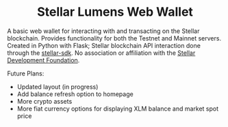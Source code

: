 <h1 align="center"> Stellar Lumens Web Wallet </h1>

A basic web wallet for interacting with and transacting on the Stellar blockchain. Provides functionality for both the Testnet and Mainnet servers. Created in Python with Flask; Stellar blockchain API interaction done through the <a href="https://stellar-sdk.readthedocs.io/en/latest/index.html">stellar-sdk</a>. No association or affiliation with the <a href ="https://www.stellar.org/">Stellar Development Foundation</a>.

Future Plans:
- Updated layout (in progress)
- Add balance refresh option to homepage
- More crypto assets
- More fiat currency options for displaying XLM balance and market spot price
